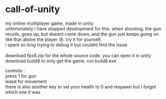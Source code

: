 # call-of-unity
my online multiplayer game, made in unity<br/>
unfortunately i have stopped development for this. when shooting, the gun recoils, goes up, but doesnt come down, and the gun just keeps going on like that above the player 😢. try it for yourself.<br/>
i spent so long trying to debug it but couldnt find the issue</br>
</br>
download fps6.zip for the whole source code. you can open it in unity</br>
download build6 to only get the game. run build6.exe

controls : </br>
press 1 for gun</br>
wasd for movement </br>
there is also another key to set your health to 0 and respawn but i forgot which one it was

